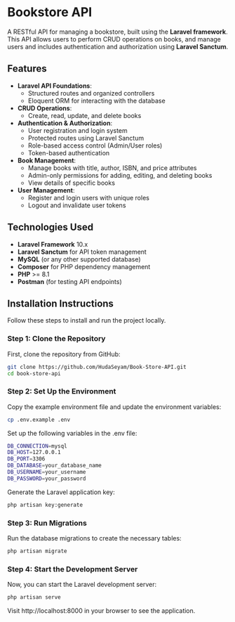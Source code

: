 # Bookstore API

A RESTful API for managing a bookstore, built using the **Laravel framework**. This API allows users to perform CRUD operations on books, and manage users and includes authentication and authorization using **Laravel Sanctum**.

## Features

- **Laravel API Foundations**: 
  - Structured routes and organized controllers
  - Eloquent ORM for interacting with the database
- **CRUD Operations**:
  - Create, read, update, and delete books
- **Authentication & Authorization**:
  - User registration and login system
  - Protected routes using Laravel Sanctum
  - Role-based access control (Admin/User roles)
  - Token-based authentication
- **Book Management**:
  - Manage books with title, author, ISBN, and price attributes
  - Admin-only permissions for adding, editing, and deleting books
  - View details of specific books
- **User Management**:
  - Register and login users with unique roles
  - Logout and invalidate user tokens

## Technologies Used

- **Laravel Framework** 10.x
- **Laravel Sanctum** for API token management
- **MySQL** (or any other supported database)
- **Composer** for PHP dependency management
- **PHP** >= 8.1
- **Postman** (for testing API endpoints)

  
## Installation Instructions

Follow these steps to install and run the project locally.

### Step 1: Clone the Repository
First, clone the repository from GitHub:
```bash
git clone https://github.com/HudaSeyam/Book-Store-API.git
cd book-store-api
```

### Step 2: Set Up the Environment
Copy the example environment file and update the environment variables:
```bash
cp .env.example .env
```
Set up the following variables in the .env file:
```bash
DB_CONNECTION=mysql
DB_HOST=127.0.0.1
DB_PORT=3306
DB_DATABASE=your_database_name
DB_USERNAME=your_username
DB_PASSWORD=your_password
```
Generate the Laravel application key:
```bash
php artisan key:generate
```

### Step 3: Run Migrations
Run the database migrations to create the necessary tables:
```bash
php artisan migrate
```
### Step 4: Start the Development Server
Now, you can start the Laravel development server:
```bash
php artisan serve
```
Visit http://localhost:8000 in your browser to see the application.
